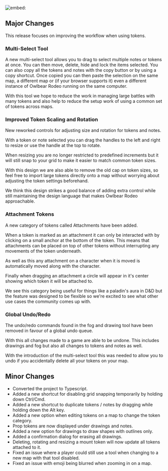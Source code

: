 ![embed:](https://www.youtube.com/embed/wiUue6IWb2E)

## Major Changes

This release focuses on improving the workflow when using tokens.

### Multi-Select Tool

A new multi-select tool allows you to drag to select multiple notes or tokens at once. You can then move, delete, hide and lock the items selected. You can also copy all the tokens and notes with the copy button or by using a copy shortcut. Once copied you can then paste the selection on the same map, a different map or (if your browser supports it) even a different instance of Owlbear Rodeo running on the same computer.

With this tool we hope to reduce the work in managing large battles with many tokens and also help to reduce the setup work of using a common set of tokens across maps.

### Improved Token Scaling and Rotation

New reworked controls for adjusting size and rotation for tokens and notes.

With a token or note selected you can drag the handles to the left and right to resize or use the handle at the top to rotate.

When resizing you are no longer restricted to predefined increments but it will still snap to your grid to make it easier to match common token sizes.

With this design we are also able to remove the old cap on token sizes, so feel free to import large tokens directly onto a map without worrying about adjusting the token settings beforehand.

We think this design strikes a good balance of adding extra control while still maintaining the design language that makes Owlbear Rodeo approachable.

### Attachment Tokens

A new category of tokens called Attachments have been added.

When a token is marked as an attachment it can only be interacted with by clicking on a small anchor at the bottom of the token. This means that attachments can be placed on top of other tokens without interrupting any movements of the token underneath.

As well as this any attachment on a character when it is moved is automatically moved along with the character.

Finally when dragging an attachment a circle will appear in it's center showing which token it will be attached to.

We see this category being useful for things like a paladin's aura in D&D but the feature was designed to be flexible so we're excited to see what other use cases the community comes up with.

### Global Undo/Redo

The undo/redo commands found in the fog and drawing tool have been removed in favour of a global undo queue.

With this all changes made to a game are able to be undone. This includes drawings and fog but also all changes to tokens and notes as well.

With the introduction of the multi-select tool this was needed to allow you to undo if you accidentally delete all your tokens on your map.

## Minor Changes

- Converted the project to Typescript.
- Added a new shortcut for disabling grid snapping temporarily by holding down Ctrl/Cmd.
- Added a new shortcut to duplicate tokens / notes by dragging while holding down the Alt key.
- Added a new option when editing tokens on a map to change the token category.
- Prop tokens are now displayed under drawings and notes.
- Added a new option for drawings to draw shapes with outlines only.
- Added a confirmation dialog for erasing all drawings.
- Deleting, rotating and resizing a mount token will now update all tokens attached to it.
- Fixed an issue where a player could still use a tool when changing to a new map with that tool disabled.
- Fixed an issue with emoji being blurred when zooming in on a map.
